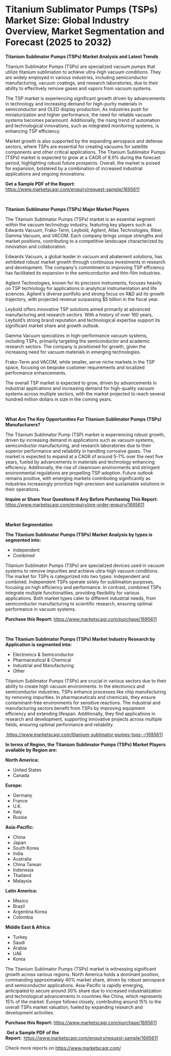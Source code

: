 <p><h1>Titanium Sublimator Pumps (TSPs) Market Size: Global Industry Overview, Market Segmentation and Forecast (2025 to 2032)</h1></p><p><strong>Titanium Sublimator Pumps (TSPs) Market Analysis and Latest Trends</strong></p>
<p><p>Titanium Sublimator Pumps (TSPs) are specialized vacuum pumps that utilize titanium sublimation to achieve ultra-high vacuum conditions. They are widely employed in various industries, including semiconductor manufacturing, vacuum coatings, and research laboratories, due to their ability to effectively remove gases and vapors from vacuum systems. </p><p>The TSP market is experiencing significant growth driven by advancements in technology and increasing demand for high-purity materials in semiconductor and OLED display production. As industries push for miniaturization and higher performance, the need for reliable vacuum systems becomes paramount. Additionally, the rising trend of automation and technological innovations, such as integrated monitoring systems, is enhancing TSP efficiency.</p><p>Market growth is also supported by the expanding aerospace and defense sectors, where TSPs are essential for creating vacuums for satellite components and other critical applications. The Titanium Sublimator Pumps (TSPs) market is expected to grow at a CAGR of 8.9% during the forecast period, highlighting robust future prospects. Overall, the market is poised for expansion, bolstered by a combination of increased industrial applications and ongoing innovations.</p></p>
<p><strong>Get a Sample PDF of the Report:&nbsp;</strong> <a href="https://www.marketscagr.com/enquiry/request-sample/1695611?utm_campaign=3016&utm_medium=2&utm_source=Github&utm_content=ia&utm_term=27032025&utm_id=titanium-sublimator-pumps-tsps">https://www.marketscagr.com/enquiry/request-sample/1695611</a></p>
<p>&nbsp;</p>
<p><strong>Titanium Sublimator Pumps (TSPs) Major Market Players</strong></p>
<p><p>The Titanium Sublimator Pumps (TSPs) market is an essential segment within the vacuum technology industry, featuring key players such as Edwards Vacuum, Frako-Term, Leybold, Agilent, Atlas Technologies, Riber, Gamma Vacuum, and VACOM. Each company brings unique strengths and market positions, contributing to a competitive landscape characterized by innovation and collaboration.</p><p>Edwards Vacuum, a global leader in vacuum and abatement solutions, has exhibited robust market growth through continuous investments in research and development. The company's commitment to improving TSP efficiency has facilitated its expansion in the semiconductor and thin-film industries.</p><p>Agilent Technologies, known for its precision instruments, focuses heavily on TSP technology for applications in analytical instrumentation and life sciences. Agilent's diverse portfolio and strong focus on R&D aid its growth trajectory, with projected revenue surpassing $5 billion in the fiscal year.</p><p>Leybold offers innovative TSP solutions aimed primarily at advanced manufacturing and research sectors. With a history of over 160 years, Leybold’s strong brand reputation and technological expertise support its significant market share and growth outlook.</p><p>Gamma Vacuum specializes in high-performance vacuum systems, including TSPs, primarily targeting the semiconductor and academic research sectors. The company is positioned for growth, given the increasing need for vacuum materials in emerging technologies.</p><p>Frako-Term and VACOM, while smaller, serve niche markets in the TSP space, focusing on bespoke customer requirements and localized performance enhancements.</p><p>The overall TSP market is expected to grow, driven by advancements in industrial applications and increasing demand for high-quality vacuum systems across multiple sectors, with the market projected to reach several hundred million dollars in size in the coming years.</p></p>
<p>&nbsp;</p>
<p><strong>What Are The Key Opportunities For Titanium Sublimator Pumps (TSPs) Manufacturers?</strong></p>
<p><p>The Titanium Sublimator Pump (TSP) market is experiencing robust growth, driven by increasing demand in applications such as vacuum systems, semiconductor manufacturing, and research laboratories due to their superior performance and reliability in handling corrosive gases. The market is expected to expand at a CAGR of around 5-7% over the next five years, fueled by advancements in materials and technology enhancing efficiency. Additionally, the rise of cleanroom environments and stringent environmental regulations are propelling TSP adoption. Future outlook remains positive, with emerging markets contributing significantly as industries increasingly prioritize high-precision and sustainable solutions in their operations.</p></p>
<p><strong>Inquire or Share Your Questions If Any Before Purchasing This Report:</strong> <a href="https://www.marketscagr.com/enquiry/pre-order-enquiry/1695611?utm_campaign=3016&utm_medium=2&utm_source=Github&utm_content=ia&utm_term=27032025&utm_id=titanium-sublimator-pumps-tsps">https://www.marketscagr.com/enquiry/pre-order-enquiry/1695611</a></p>
<p>&nbsp;</p>
<p><strong>Market Segmentation</strong></p>
<p><strong>The Titanium Sublimator Pumps (TSPs) Market Analysis by types is segmented into:</strong></p>
<p><ul><li>Independent</li><li>Combined</li></ul></p>
<p><p>Titanium Sublimator Pumps (TSPs) are specialized devices used in vacuum systems to remove impurities and achieve ultra-high vacuum conditions. The market for TSPs is categorized into two types: independent and combined. Independent TSPs operate solely for sublimation purposes, focusing on high efficiency and performance. In contrast, combined TSPs integrate multiple functionalities, providing flexibility for various applications. Both market types cater to different industrial needs, from semiconductor manufacturing to scientific research, ensuring optimal performance in vacuum systems.</p></p>
<p><strong>Purchase this Report:&nbsp;</strong><a href="https://www.marketscagr.com/purchase/1695611?utm_campaign=3016&utm_medium=2&utm_source=Github&utm_content=ia&utm_term=27032025&utm_id=titanium-sublimator-pumps-tsps">https://www.marketscagr.com/purchase/1695611</a></p>
<p>&nbsp;</p>
<p><strong>The Titanium Sublimator Pumps (TSPs) Market Industry Research by Application is segmented into:</strong></p>
<p><ul><li>Electronics & Semiconductor</li><li>Pharmaceutical & Chemical</li><li>Industrial and Manufacturing</li><li>Other</li></ul></p>
<p><p>Titanium Sublimator Pumps (TSPs) are crucial in various sectors due to their ability to create high vacuum environments. In the electronics and semiconductor industries, TSPs enhance processes like chip manufacturing by removing impurities. In pharmaceuticals and chemicals, they ensure contaminant-free environments for sensitive reactions. The industrial and manufacturing sectors benefit from TSPs by improving equipment efficiency and extending lifespan. Additionally, they find applications in research and development, supporting innovative projects across multiple fields, ensuring optimal performance and reliability.</p></p>
<p><a href="https://www.marketscagr.com/titanium-sublimator-pumps-tsps--r1695611?utm_campaign=3016&utm_medium=2&utm_source=Github&utm_content=ia&utm_term=27032025&utm_id=titanium-sublimator-pumps-tsps">&nbsp;https://www.marketscagr.com/titanium-sublimator-pumps-tsps--r1695611</a></p>
<p><strong>In terms of Region, the Titanium Sublimator Pumps (TSPs) Market Players available by Region are:</strong></p>
<p>
    <p> <strong> North America: </strong>
        <ul>
            <li>United States</li>
            <li>Canada</li>
        </ul>
        </p> 
    <p> <strong> Europe: </strong>
        <ul>
            <li>Germany</li>
            <li>France</li>
            <li>U.K.</li>
            <li>Italy</li>
            <li>Russia</li>
        </ul>
        </p> 
    <p> <strong> Asia-Pacific: </strong>
        <ul>
            <li>China</li>
            <li>Japan</li>
            <li>South Korea</li>
            <li>India</li>
            <li>Australia</li>
            <li>China Taiwan</li>
            <li>Indonesia</li>
            <li>Thailand</li>
            <li>Malaysia</li>
        </ul>
        </p> 
    <p> <strong> Latin America: </strong>
        <ul>
            <li>Mexico</li>
            <li>Brazil</li>
            <li>Argentina Korea</li>
            <li>Colombia</li>
        </ul>
        </p> 
    <p> <strong> Middle East & Africa: </strong>
        <ul>
            <li>Turkey</li>
            <li>Saudi</li>
            <li>Arabia</li>
            <li>UAE</li>
            <li>Korea</li>
        </ul>
    </p>
    </p>
<p><p>The Titanium Sublimator Pumps (TSPs) market is witnessing significant growth across various regions. North America holds a dominant position, commanding approximately 40% market share, driven by robust aerospace and semiconductor applications. Asia-Pacific is rapidly emerging, anticipated to secure around 30% share due to increased industrialization and technological advancements in countries like China, which represents 15% of the market. Europe follows closely, contributing around 15% to the overall TSPs market valuation, fueled by expanding research and development activities.</p></p>
<p><strong>Purchase this Report: </strong><a href="https://www.marketscagr.com/purchase/1695611?utm_campaign=3016&utm_medium=2&utm_source=Github&utm_content=ia&utm_term=27032025&utm_id=titanium-sublimator-pumps-tsps">https://www.marketscagr.com/purchase/1695611</a></p>
<p>&nbsp;<strong>Get a Sample PDF of the Report:&nbsp;&nbsp;</strong><a href="https://www.marketscagr.com/enquiry/request-sample/1695611?utm_campaign=3016&utm_medium=2&utm_source=Github&utm_content=ia&utm_term=27032025&utm_id=titanium-sublimator-pumps-tsps">https://www.marketscagr.com/enquiry/request-sample/1695611</a></p>
<p><strong></strong></p>
<p>Check more reports on <a href="https://www.marketscagr.com/?utm_campaign=3016&utm_medium=2&utm_source=Github&utm_content=ia&utm_term=27032025&utm_id=titanium-sublimator-pumps-tsps">https://www.marketscagr.com/</a></p>